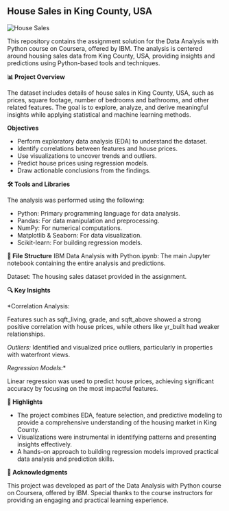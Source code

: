 ## House Sales in King County, USA
![House Sales](https://github.com/user-attachments/assets/42c84ef2-3efe-4e0b-a1bb-e914e0c8a20d)


This repository contains the assignment solution for the Data Analysis with Python course on Coursera, offered by IBM. The analysis is centered around housing sales data from King County, USA, providing insights and predictions using Python-based tools and techniques.

**📊 Project Overview**

The dataset includes details of house sales in King County, USA, such as prices, square footage, number of bedrooms and bathrooms, and other related features. The goal is to explore, analyze, and derive meaningful insights while applying statistical and machine learning methods.

**Objectives**
* Perform exploratory data analysis (EDA) to understand the dataset.
* Identify correlations between features and house prices.
* Use visualizations to uncover trends and outliers.
* Predict house prices using regression models.
* Draw actionable conclusions from the findings.

**🛠️ Tools and Libraries**

The analysis was performed using the following:
* Python: Primary programming language for data analysis.
* Pandas: For data manipulation and preprocessing.
* NumPy: For numerical computations.
* Matplotlib & Seaborn: For data visualization.
* Scikit-learn: For building regression models.

**📂 File Structure**
IBM Data Analysis with Python.ipynb: The main Jupyter notebook containing the entire analysis and predictions.

Dataset: The housing sales dataset provided in the assignment.

**🔍 Key Insights**

*Correlation Analysis:

Features such as sqft_living, grade, and sqft_above showed a strong positive correlation with house prices, while others like yr_built had weaker relationships.

*Outliers:*
Identified and visualized price outliers, particularly in properties with waterfront views.

*Regression Models:**

Linear regression was used to predict house prices, achieving significant accuracy by focusing on the most impactful features.

**🌟 Highlights**
* The project combines EDA, feature selection, and predictive modeling to provide a comprehensive understanding of the housing market in King County.
* Visualizations were instrumental in identifying patterns and presenting insights effectively.
* A hands-on approach to building regression models improved practical data analysis and prediction skills.


**🤝 Acknowledgments**

This project was developed as part of the Data Analysis with Python course on Coursera, offered by IBM. Special thanks to the course instructors for providing an engaging and practical learning experience.



